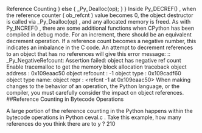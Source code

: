 Reference Counting } else  { _Py_Dealloc(op); } } Inside  Py_DECREF() , when the reference counter ( ob_refcnt ) value becomes 0, the object destructor is called via  _Py_Dealloc(op) , and any allocated memory is freed. As with Py_INCREF() , there are some additional functions when CPython has been compiled in debug mode. For an increment, there should be an equivalent decrement operation. If a reference count becomes a negative number, this indicates an imbalance in the C code. An attempt to decrement references to an object that has no references will give this error message: <file>:<line>: _Py_NegativeRefcount: Assertion failed: object has negative ref count Enable tracemalloc to get the memory block allocation traceback object address : 0x109eaac50 object refcount : -1 object type : 0x109cadf60 object type name: <type> object repr : <refcnt -1 at 0x109eaac50> When making changes to the behavior of an operation, the Python language, or the compiler, you must carefully consider the impact on object references. 
##Reference Counting in Bytecode Operations 

 A large portion of the reference counting in the Python happens within the bytecode operations in  Python ceval.c . Take this example, how many references do you think there are to  y ? 210